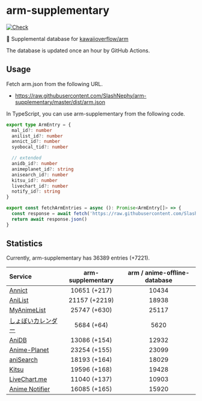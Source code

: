 # arm-supplementary

[![Check](https://github.com/SlashNephy/arm-supplementary/actions/workflows/check-node.yml/badge.svg)](https://github.com/SlashNephy/arm-supplementary/actions/workflows/check-node.yml)

💊 Supplemental database for [kawaiioverflow/arm](https://github.com/kawaiioverflow/arm)

The database is updated once an hour by GitHub Actions.

## Usage

Fetch arm.json from the following URL.

- https://raw.githubusercontent.com/SlashNephy/arm-supplementary/master/dist/arm.json

In TypeScript, you can use arm-supplementary from the following code.

```TypeScript
export type ArmEntry = {
  mal_id?: number
  anilist_id?: number
  annict_id?: number
  syobocal_tid?: number

  // extended
  anidb_id?: number
  animeplanet_id?: string
  anisearch_id?: number
  kitsu_id?: number
  livechart_id?: number
  notify_id?: string
}

export const fetchArmEntries = async (): Promise<ArmEntry[]> => {
  const response = await fetch('https://raw.githubusercontent.com/SlashNephy/arm-supplementary/master/dist/arm.json')
  return await response.json()
}
```

## Statistics

Currently, arm-supplementary has 36389 entries (+7221).

| Service                                     | arm-supplementary | arm / anime-offline-database |
| :------------------------------------------ | :---------------: | :--------------------------: |
| [Annict](https://annict.com)                |   10651 (+217)    |            10434             |
| [AniList](https://anilist.co)               |   21157 (+2219)   |            18938             |
| [MyAnimeList](https://myanimelist.net)      |   25747 (+630)    |            25117             |
| [しょぼいカレンダー](https://cal.syoboi.jp) |    5684 (+64)     |             5620             |
| [AniDB](https://anidb.net)                  |   13086 (+154)    |            12932             |
| [Anime-Planet](https://anime-planet.com)    |   23254 (+155)    |            23099             |
| [aniSearch](https://anisearch.com)          |   18193 (+164)    |            18029             |
| [Kitsu](https://kitsu.io)                   |   19596 (+168)    |            19428             |
| [LiveChart.me](https://livechart.me)        |   11040 (+137)    |            10903             |
| [Anime Notifier](https://notify.moe)        |   16085 (+165)    |            15920             |
